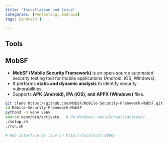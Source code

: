 ```yaml
---
title: "Installation and Setup"
categories: [Pentesting, Android]
tags: [android ]

---
```


## Tools

## MobSF

- **MobSF (Mobile Security Framework)** is an open-source automated security testing tool for mobile applications (Android, iOS, Windows).
- It performs **static and dynamic analysis** to identify security vulnerabilities.
- Supports **APK (Android), IPA (iOS), and APPX (Windows)** files.

```bash
git clone https://github.com/MobSF/Mobile-Security-Framework-MobSF.git
cd Mobile-Security-Framework-MobSF
python3 -m venv venv
source venv/bin/activate   # On Windows: venv\Scripts\activate
./setup.sh 
./run.sh

# Web Interface is live on http://localhost:8000/
```
